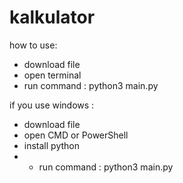 # kalkulator

how to use:

- download file
- open terminal
- run command :
    python3 main.py


if you use windows :

- download file
- open CMD or PowerShell
- install python
- - run command :
    python3 main.py
  
